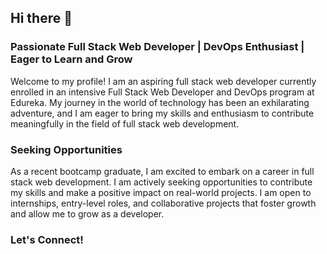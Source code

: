 ## Hi there 👋

### Passionate Full Stack Web Developer | DevOps Enthusiast | Eager to Learn and Grow
Welcome to my profile! I am an aspiring full stack web developer currently enrolled in an intensive Full Stack Web Developer and DevOps program at Edureka. My journey in the world of technology has been an exhilarating adventure, and I am eager to bring my skills and enthusiasm to contribute meaningfully in the field of full stack web development.

### Seeking Opportunities
As a recent bootcamp graduate, I am excited to embark on a career in full stack web development. I am actively seeking opportunities to contribute my skills and make a positive impact on real-world projects. I am open to internships, entry-level roles, and collaborative projects that foster growth and allow me to grow as a developer.

### Let's Connect!

